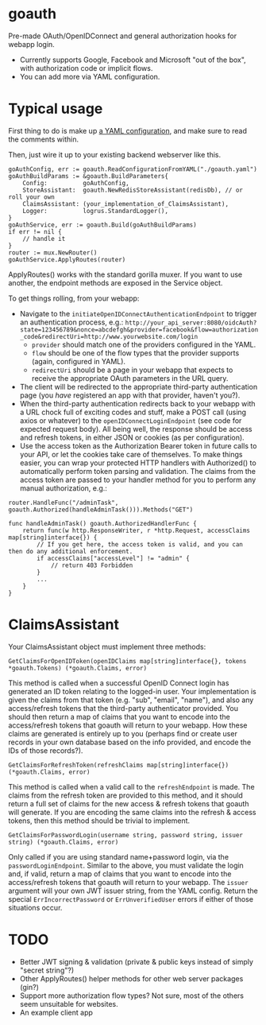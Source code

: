 # goauth

Pre-made OAuth/OpenIDConnect and general authorization hooks for webapp login.

- Currently supports Google, Facebook and Microsoft "out of the box", with authorization code or implicit flows.
- You can add more via YAML configuration.

# Typical usage

First thing to do is make up [a YAML configuration](goauth.template.yaml), and make sure to read the comments within.

Then, just wire it up to your existing backend webserver like this.

```
goAuthConfig, err := goauth.ReadConfigurationFromYAML("./goauth.yaml")
goAuthBuildParams := &goauth.BuildParameters{
	Config:          goAuthConfig,
	StoreAssistant:  goauth.NewRedisStoreAssistant(redisDb), // or roll your own
	ClaimsAssistant: (your_implementation_of_ClaimsAssistant),
	Logger:          logrus.StandardLogger(),
}
goAuthService, err := goauth.Build(goAuthBuildParams)
if err != nil {
	// handle it
}
router := mux.NewRouter()
goAuthService.ApplyRoutes(router)
```

ApplyRoutes() works with the standard gorilla muxer. If you want to use another, the endpoint methods are exposed in the Service object.

To get things rolling, from your webapp:

- Navigate to the `initiateOpenIDConnectAuthenticationEndpoint` to trigger an authentication process, e.g.:
  `http://your_api_server:8080/oidcAuth?state=123456789&nonce=abcdefgh&provider=facebook&flow=authorization_code&redirectUri=http://www.yourwebsite.com/login`
  - `provider` should match one of the providers configured in the YAML.
  - `flow` should be one of the flow types that the provider supports (again, configured in YAML).
  - `redirectUri` should be a page in your webapp that expects to receive the appropriate OAuth parameters in the URL query.
- The client will be redirected to the appropriate third-party authentication page (you _have_ registered an app with that provider, haven't you?).
- When the third-party authentication redirects back to your webapp with a URL chock full of exciting codes and stuff, make a POST call (using axios or whatever) to the `openIDConnectLoginEndpoint` (see code for expected request body). All being well, the response should be access and refresh tokens, in either JSON or cookies (as per configuration).
- Use the access token as the Authorization Bearer token in future calls to your API, or let the cookies take care of themselves. To make things easier, you can wrap your protected HTTP handlers with Authorized() to automatically perform token parsing and validation. The claims from the access token are passed to your handler method for you to perform any manual authorization, e.g.:

```
router.HandleFunc("/adminTask", goauth.Authorized(handleAdminTask())).Methods("GET")

func handleAdminTask() goauth.AuthorizedHandlerFunc {
	return func(w http.ResponseWriter, r *http.Request, accessClaims map[string]interface{}) {
		// If you get here, the access token is valid, and you can then do any additional enforcement.
		if accessClaims["accessLevel"] != "admin" {
			// return 403 Forbidden
		}
		...
	}
}
```

# ClaimsAssistant

Your ClaimsAssistant object must implement three methods:

```
GetClaimsForOpenIDToken(openIDClaims map[string]interface{}, tokens *goauth.Tokens) (*goauth.Claims, error)
```

This method is called when a successful OpenID Connect login has generated an ID token relating to the logged-in user. Your implementation is given the claims from that token (e.g. "sub", "email", "name"), and also any access/refresh tokens that the third-party authenticator provided. You should then return a map of claims that you want to encode into the access/refresh tokens that goauth will return to your webapp. How these claims are generated is entirely up to you (perhaps find or create user records in your own database based on the info provided, and encode the IDs of those records?).

```
GetClaimsForRefreshToken(refreshClaims map[string]interface{}) (*goauth.Claims, error)
```

This method is called when a valid call to the `refreshEndpoint` is made. The claims from the refresh token are provided to this method, and it should return a full set of claims for the new access & refresh tokens that goauth will generate. If you are encoding the same claims into the refresh & access tokens, then this method should be trivial to implement.

```
GetClaimsForPasswordLogin(username string, password string, issuer string) (*goauth.Claims, error)
```

Only called if you are using standard name+password login, via the `passwordLoginEndpoint`. Similar to the above, you must validate the login and, if valid, return a map of claims that you want to encode into the access/refresh tokens that goauth will return to your webapp. The `issuer` argument will your own JWT issuer string, from the YAML config. Return the special `ErrIncorrectPassword` or `ErrUnverifiedUser` errors if either of those situations occur.

# TODO

- Better JWT signing & validation (private & public keys instead of simply "secret string"?)
- Other ApplyRoutes() helper methods for other web server packages (gin?)
- Support more authorization flow types? Not sure, most of the others seem unsuitable for websites.
- An example client app
